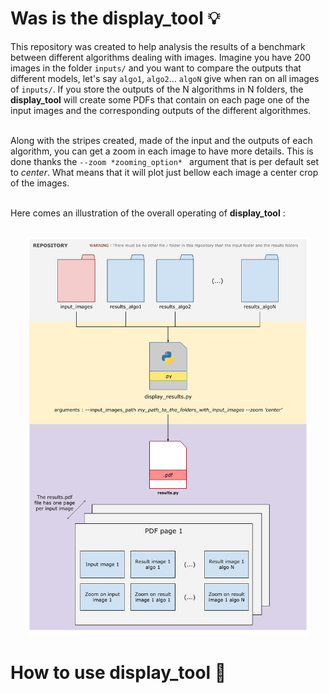 # Was is the display_tool 💡

This repository was created to help analysis the results of a benchmark between different algorithms dealing with images. Imagine you have 200
images in the folder `inputs/` and you want to compare the outputs that different models, let's say `algo1`, `algo2`... `algoN` give when ran on
all images of `inputs/`. If you store the outputs of the N algorithms in N folders, the **display_tool** will create some PDFs that contain on each
page one of the input images and the corresponding outputs of the different algorithmes. <br> <br>

Along with the stripes created, made of the input and the outputs of each algorithm, you can get a zoom in each image to have more details. This is
done thanks the `--zoom *zooming_option* ` argument that is per default set to *center*. What means that it will plot just bellow each image a center
crop of the images. <br> <br>

Here comes an illustration of the overall operating of **display_tool** : <br><br>

<p align="center">
<img src="./illustrations/display_tool.png" width="450">
</p>

# How to use display_tool 📝
